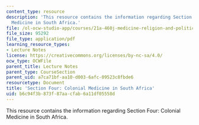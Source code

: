 ```yaml
---
content_type: resource
description: 'This resource contains the information regarding Section Four: Colonial
  Medicine in South Africa.'
file: /ol-ocw-studio-app/courses/21a-460j-medicine-religion-and-politics-in-africa-and-the-african-diaspora-spring-2005/b6c94f3b873f87aacfab6a11df05558d_MIT21A_460JS05_3_3_05_460j.pdf
file_size: 95292
file_type: application/pdf
learning_resource_types:
- Lecture Notes
license: https://creativecommons.org/licenses/by-nc-sa/4.0/
ocw_type: OCWFile
parent_title: Lecture Notes
parent_type: CourseSection
parent_uid: a7ca71bf-aa10-d003-6afc-09523c8fbde6
resourcetype: Document
title: 'Section Four: Colonial Medicine in South Africa'
uid: b6c94f3b-873f-87aa-cfab-6a11df05558d
---
```

This resource contains the information regarding Section Four: Colonial Medicine in South Africa.